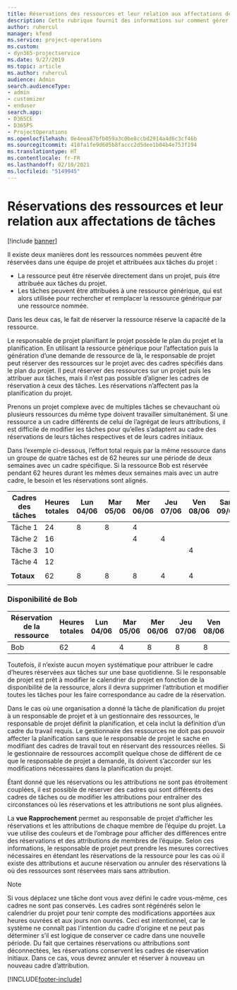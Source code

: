 ```yaml
---
title: Réservations des ressources et leur relation aux affectations de tâches
description: Cette rubrique fournit des informations sur comment gérer les ressources nommées, les réservations des ressources et les affectations de tâches et comment elles sont associées entre elles.
author: ruhercul
manager: kfend
ms.service: project-operations
ms.custom:
- dyn365-projectservice
ms.date: 9/27/2019
ms.topic: article
ms.author: ruhercul
audience: Admin
search.audienceType:
- admin
- customizer
- enduser
search.app:
- D365CE
- D365PS
- ProjectOperations
ms.openlocfilehash: 0e4eea87bfb059a3c0be8ccbd2914a4d6c3cf46b
ms.sourcegitcommit: 418fa1fe9d605b8faccc2d5dee1b04b4e753f194
ms.translationtype: HT
ms.contentlocale: fr-FR
ms.lasthandoff: 02/10/2021
ms.locfileid: "5149945"
---
```

# <a name="resource-bookings-and-how-they-relate-to-task-assignments"></a>Réservations des ressources et leur relation aux affectations de tâches

[!include [banner](../includes/psa-now-project-operations.md)]

Il existe deux manières dont les ressources nommées peuvent être réservées dans une équipe de projet et attribuées aux tâches du projet :

- La ressource peut être réservée directement dans un projet, puis être attribuée aux tâches du projet.
- Les tâches peuvent être attribuées à une ressource générique, qui est alors utilisée pour rechercher et remplacer la ressource générique par une ressource nommée. 

Dans les deux cas, le fait de réserver la ressource réserve la capacité de la ressource.

Le responsable de projet planifiant le projet possède le plan du projet et la planification. En utilisant la ressource générique pour l’affectation puis la génération d’une demande de ressource de là, le responsable de projet peut réserver des ressources sur le projet avec des cadres spécifiés dans le plan du projet. Il peut réserver des ressources sur un projet puis les attribuer aux tâches, mais il n’est pas possible d’aligner les cadres de réservation à ceux des tâches. Les réservations n’affectent pas la planification du projet.

Prenons un projet complexe avec de multiples tâches se chevauchant où plusieurs ressources du même type doivent travailler simultanément. Si une ressource a un cadre différents de celui de l’agrégat de leurs attributions, il est difficile de modifier les tâches pour qu’elles s’adaptent au cadre des réservations de leurs tâches respectives et de leurs cadres initiaux.

Dans l’exemple ci-dessous, l’effort total requis par la même ressource dans un groupe de quatre tâches est de 62 heures sur une période de deux semaines avec un cadre spécifique. Si la ressource Bob est réservée pendant 62 heures durant les mêmes deux semaines mais avec un autre cadre, le besoin et les réservations sont alignés.

| **Cadres des tâches**    | **Heures totales** | Lun 04/06 | Mar 05/06 | Mer 06/06 | Jeu 07/06 | Ven 08/06 | Sam 09/06 | Dim 10/06 | Lun 11/06 | Mar 12/06 | Mer 13/06 | Jeu 14/06 | Ven 15/06 |
|----------------------|-----------------|--------|--------|--------|--------|--------|--------|---------|---------|---------|---------|---------|---------|
| Tâche 1               | 24              | 8      | 8      | 4      |        |        |        |         |         |         | 4       |         |         |
| Tâche 2               | 16              |        |        | 4      | 4      |        |        |         | 8       |         |         |         |         |
| Tâche 3               | 10              |        |        |        |        | 4      |        |         |         | 4       |         | 2       |         |
| Tâche 4               | 12              |        |        |        |        |        |        |         |         |         | 4       |         | 8       |
|                      |                 |        |        |        |        |        |        |         |         |         |         |         |         |
| **Totaux**           | 62              | 8      | 8      | 8      | 4      | 4      |        |         | 8       | 4       | 8       | 2       | 8       |
|                      |                 |        |        |        |        |        |        |         |         |         |         |

### <a name="bobs-availability"></a>Disponibilité de Bob
| **Réservation de la ressource** | **Heures totales** | Lun 04/06 | Mar 05/06 | Mer 06/06 | Jeu 07/06 | Ven 08/06 | Sam 09/06 | Dim 10/06 | Lun 11/06 | Mar 12/06 | Mer 13/06 | Jeu 14/06 | Ven 15/06 |
|------------------------|-----------------|--------|--------|--------|--------|--------|--------|---------|---------|---------|---------|---------|---------|
| Bob                    | 62              | 4      | 4      | 8      | 8      | 8      |        |         | 4       | 4       | 8       | 8       | 6       |

Toutefois, il n’existe aucun moyen systématique pour attribuer le cadre d’heures réservées aux tâches sur une base quotidienne. Si le responsable de projet est prêt à modifier le calendrier du projet en fonction de la disponibilité de la ressource, alors il devra supprimer l’attribution et modifier toutes les tâches pour les faire correspondance au cadre de la réservation.

Dans le cas où une organisation a donné la tâche de planification du projet à un responsable de projet et à un gestionnaire des ressources, le responsable de projet définit la planification, et cela inclut la définition d’un cadre du travail requis. Le gestionnaire des ressources ne doit pas pouvoir affecter la planification sans que le responsable de projet le sache en modifiant des cadres de travail tout en réservant des ressources réelles. Si le gestionnaire de ressources accomplit quelque chose de différent de ce que le responsable de projet a demandé, ils doivent s’accorder sur les modifications nécessaires dans la planification du projet.

Étant donné que les réservations ou les attributions ne sont pas étroitement couplées, il est possible de réserver des cadres qui sont différents des cadres de tâches ou de modifier les attributions pour entraîner des circonstances où les réservations et les attributions ne sont plus alignées.

La **vue Rapprochement** permet au responsable de projet d’afficher les réservations et les attributions de chaque membre de l’équipe du projet. La vue utilise des couleurs et de l’ombrage pour afficher des différences entre des réservations et des attributions de membres de l’équipe. Selon ces informations, le responsable de projet peut prendre les mesures correctives nécessaires en étendant les réservations de la ressource pour les cas où il existe des attributions et aucune réservation ou annuler des réservations là où des ressources sont réservées mais sans attribution.

> [!NOTE]
> Si vous déplacez une tâche dont vous avez défini le cadre vous-même, ces cadres ne sont pas conservés. Les cadres sont régénérés selon le calendrier du projet pour tenir compte des modifications apportées aux heures ouvrées et aux jours non ouvrés. Ceci est intentionnel, car le système ne connaît pas l’intention du cadre d’origine et ne peut pas déterminer s’il est logique de conserver ce cadre dans une nouvelle période. Du fait que certaines réservations ou attributions sont déconnectées, les réservations conservent les cadres de réservation initiaux. Dans ce cas, vous devrez annuler et réserver à nouveau un nouveau cadre d’attribution.



[!INCLUDE[footer-include](../includes/footer-banner.md)]